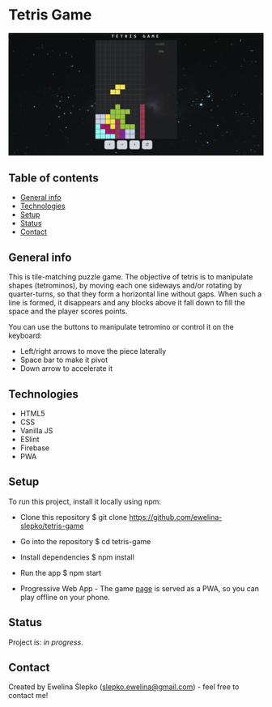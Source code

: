 # Tetris Game
![screenshot](public/images/tetris_scrshot.png)

## Table of contents
* [General info](#general-info)
* [Technologies](#technologies)
* [Setup](#setup)
* [Status](#status)
* [Contact](#contact)

## General info
This is tile-matching puzzle game. The objective of tetris is to manipulate shapes (tetrominos), by moving each one sideways and/or rotating by quarter-turns, so that they form a horizontal line without gaps. When such a line is formed, it disappears and any blocks above it fall down to fill the space and the player scores points.


You can use the buttons to manipulate tetromino or control it on the keyboard:

* Left/right arrows to move the piece laterally
* Space bar to make it pivot
* Down arrow to accelerate it

## Technologies
* HTML5
* CSS
* Vanilla JS
* ESlint
* Firebase
* PWA

## Setup
To run this project, install it locally using npm:

* Clone this repository
$ git clone https://github.com/ewelina-slepko/tetris-game

* Go into the repository
$ cd tetris-game

* Install dependencies
$ npm install

* Run the app
$ npm start

* Progressive Web App - 
The game [page](https://tetris-game-2630d.firebaseapp.com/) is served as a PWA, so you can play offline on your phone.

## Status
Project is: _in progress_.

## Contact
Created by Ewelina Ślepko (slepko.ewelina@gmail.com) - feel free to contact me!
